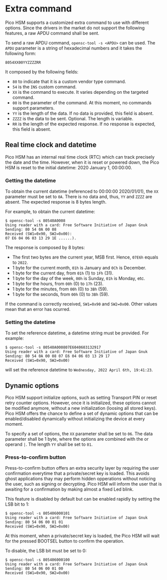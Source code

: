 # Extra command

Pico HSM supports a customized extra command to use with different options. Since the drivers in the market do not support the following features, a raw APDU command shall be sent. 

To send a raw APDU command, `opensc-tool -s <APDU>` can be used. The `APDU` parameter is a string of hexadecimal numbers and it takes the following form:
```
8054XX00YYZZZZRR
```

It composed by the following fields:
- `80` to indicate that it is a custom vendor type command.
- `54` is the `INS` custom command.
- `XX` is the command to execute. It varies depending on the targeted command.
- `00` is the parameter of the command. At this moment, no commands support parameters.
- `YY` is the length of the data. If no data is provided, this field is absent.
- `ZZZZ` is the data to be sent. Optional. The length is variable.
- `RR` is the length of the expected response. If no response is expected, this field is absent.

## Real time clock and datetime
Pico HSM has an internal real time clock (RTC) which can track precisely the date and the time. However, when it is reset or powered down, the Pico HSM is reset to the initial datetime: 2020 January 1, 00:00:00.

### Getting the datetime
To obtain the current datetime (referenced to 00:00:00 2020/01/01), the `XX` parameter must be set to `0A`. There is no data and, thus, `YY` and `ZZZZ` are absent. The expected response is 8 bytes length.

For example, to obtain the current datetime:

```
$ opensc-tool -s 80540A0008
Using reader with a card: Free Software Initiative of Japan Gnuk
Sending: 80 54 0A 00 08 
Received (SW1=0x90, SW2=0x00):
07 E6 04 06 03 13 29 1E ......).
```

The response is composed by 8 bytes:
- The first two bytes are the current year, MSB first. Hence, `07E6h` equals to `2022`.
- 1 byte for the current month, `01h` is January and `0Ch` is December.
- 1 byte for the current day, from `01h` (1) to `1Fh` (31).
- 1 byte for the day of the week, `00h` is Sunday, `01h` is Monday, etc.
- 1 byte for the hours, from `00h` (0) to `17h` (23).
- 1 byte for the minutes, from `00h` (0) to `3Bh` (59).
- 1 byte for the seconds, from `00h` (0) to `3Bh` (59).

If the command is correctly received, `SW1=0x90` and `SW2=0x00`. Other values mean that an error has ocurred.

### Setting the datetime
To set the reference datetime, a datetime string must be provided. For example:

```
$ opensc-tool -s 80540A000807E6040603132917
Using reader with a card: Free Software Initiative of Japan Gnuk
Sending: 80 54 0A 00 08 07 E6 04 06 03 13 29 17 
Received (SW1=0x90, SW2=0x00)
```

will set the reference datetime to `Wednesday, 2022 April 6th, 19:41:23`.

## Dynamic options
Pico HSM support initialize options, such as setting Transport PIN or reset retry counter options. However, once it is initialized, these options cannot be modified anymore, without a new initialization (loosing all stored keys). Pico HSM offers the chance to define a set of dynamic options that can be enabled/disabled dynamically without initializing the device at every moment.

To specify a set of options, the `XX` parameter shall be set to `06`. The data parameter shall be 1 byte, where the options are combined with the or operand `|`. The length `YY` shall be set to `01`.

### Press-to-confirm button
Press-to-confirm button offers an extra security layer by requiring the user confirmation everytime that a private/secret key is loaded. This avoids ghost applications thay may perform hidden opperations without noticing the user, such as signing or decrypting. Pico HSM will inform the user that is awaiting for a confirmation by making almost a fixed Led blink.

This feature is disabled by default but can be enabled rapidly by setting the LSB bit to 1:

```
$ opensc-tool -s 805406000101
Using reader with a card: Free Software Initiative of Japan Gnuk
Sending: 80 54 06 00 01 01 
Received (SW1=0x90, SW2=0x00)
```

At this moment, when a private/secret key is loaded, the Pico HSM will wait for the pressed BOOTSEL button to confirm the operation.

To disable, the LSB bit must be set to 0:

```
$ opensc-tool -s 805406000100
Using reader with a card: Free Software Initiative of Japan Gnuk
Sending: 80 54 06 00 01 00
Received (SW1=0x90, SW2=0x00)
```



